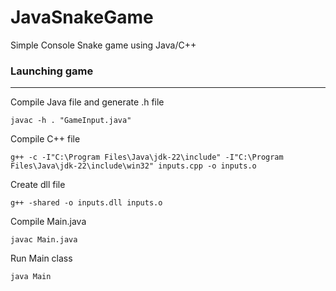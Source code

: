 # JavaSnakeGame
Simple Console Snake game using Java/C++

### Launching game
***
Compile Java file and generate .h file
```shell
javac -h . "GameInput.java"
```
Compile C++ file
```shell
g++ -c -I"C:\Program Files\Java\jdk-22\include" -I"C:\Program Files\Java\jdk-22\include\win32" inputs.cpp -o inputs.o
```
Create dll file
```shell
g++ -shared -o inputs.dll inputs.o
```
Compile Main.java
```shell
javac Main.java
```
Run Main class
```shell
java Main
```


